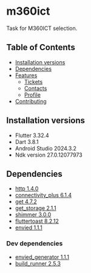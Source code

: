 # m360ict

Task for M360ICT selection.

## Table of Contents
- [Installation versions](#installation-versions)
- [Dependencies](#dependencies)
- [Features](#features)
  - [Tickets](#tickets)
  - [Contacts](#contacts)
  - [Profile](#profile)
- [Contributing](#contributing)

## Installation versions
- Flutter 3.32.4
- Dart 3.8.1
- Android Studio 2024.3.2
- Ndk version 27.0.12077973

## Dependencies
- [http 1.4.0](https://pub.dev/packages/http/versions/1.4.0)
- [connectivity_plus 6.1.4](https://pub.dev/packages/connectivity_plus/versions/6.1.4) 
- [get 4.7.2](https://pub.dev/packages/get/versions/4.7.2) 
- [get_storage 2.1.1](https://pub.dev/packages/get_storage/versions/2.1.1) 
- [shimmer 3.0.0](https://pub.dev/packages/shimmer/versions/3.0.0) 
- [fluttertoast 8.2.12](https://pub.dev/packages/fluttertoast/versions/8.2.12) 
- [envied 1.1.1](https://pub.dev/packages/envied/versions/1.1.1)

### Dev dependencies
- [envied_generator 1.1.1](https://pub.dev/packages/envied_generator/versions/1.1.1)
- [build_runner 2.5.3](https://pub.dev/packages/build_runner/versions/2.5.3)
